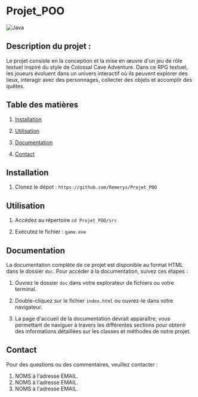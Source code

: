 # Projet_POO
![Java](https://img.shields.io/badge/java-%23ED8B00.svg?style=for-the-badge&logo=openjdk&logoColor=white)


## Description du projet :
Le projet consiste en la conception et la mise en œuvre d'un jeu de rôle textuel inspiré du style de Colossal Cave Adventure. Dans ce RPG textuel, les joueurs évoluent dans un univers interactif où ils peuvent explorer des lieux, interagir avec des personnages, collecter des objets et accomplir des quêtes.


## Table des matières

1. [Installation](#installation)

2. [Utilisation](#utilisation)

3. [Documentation](#documentation)

4. [Contact](#contact)


## Installation

1. Clonez le dépot : `https://github.com/Remerys/Projet_POO`


## Utilisation
1. Accédez au répertoire `cd Projet_POO/src`

2. Exécutez le fichier : `game.exe`


## Documentation

La documentation complète de ce projet est disponible au format HTML dans le dossier `doc`. Pour accéder à la documentation, suivez ces étapes :

1. Ouvrez le dossier `doc` dans votre explorateur de fichiers ou votre terminal.

2. Double-cliquez sur le fichier `index.html` ou ouvrez-le dans votre navigateur.

3. La page d'accueil de la documentation devrait apparaître, vous permettant de naviguer à travers les différentes sections pour obtenir des informations détaillées sur les classes et méthodes de notre projet.


## Contact
Pour des questions ou des commentaires, veuillez contacter :
1. NOMS à l'adresse EMAIL.
2. NOMS à l'adresse EMAIL.
3. NOMS à l'adresse EMAIL.